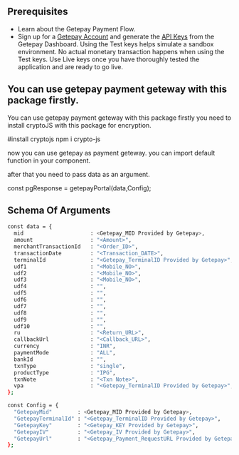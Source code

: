 ## Prerequisites
 - Learn about the Getepay Payment Flow.
 - Sign up for a <a href="#">Getepay Account</a> and generate the <a href="#" target="_blank">API Keys</a> from the Getepay Dashboard. Using the Test keys helps simulate a sandbox environment. No actual monetary transaction happens when using the Test keys. Use Live keys once you have thoroughly tested the application and are ready to go live.

## You can use getepay payment geteway with this package firstly.

You can use getepay payment geteway with this package firstly you need to install cryptoJS with this package for encryption.

#install cryptojs
npm i crypto-js

now you can use getepay as payment geteway. you can import default function in your component.

after that you need to pass data as an argument.

const pgResponse = getepayPortal(data,Config);

## Schema Of Arguments

```sh
const data = {
  mid                     : <Getepay_MID Provided by Getepay>,
  amount                  : "<Amount>",
  merchantTransactionId   : "<Order_ID>",
  transactionDate         : "<Transaction_DATE>",
  terminalId              : "<Getepay_TerminalID Provided by Getepay>",
  udf1                    : "<Mobile_NO>",
  udf2                    : "<Mobile_NO>",
  udf3                    : "<Mobile_NO>",
  udf4                    : "",
  udf5                    : "",
  udf6                    : "",
  udf7                    : "",
  udf8                    : "",
  udf9                    : "",
  udf10                   : "",
  ru                      : "<Return_URL>",
  callbackUrl             : "<Callback_URL>",
  currency                : "INR",
  paymentMode             : "ALL",
  bankId                  : "",
  txnType                 : "single",
  productType             : "IPG",
  txnNote                 : "<Txn Note>",
  vpa                     : "<Getepay_TerminalID Provided by Getepay>",
};

const Config = {
  "GetepayMid"        : <Getepay_MID Provided by Getepay>,
  "GetepayTerminalId" : "<Getepay_TerminalID Provided by Getepay>",
  "GetepayKey"        : "<Getepay_KEY Provided by Getepay>",
  "GetepayIV"         : "<Getepay_IV Provided by Getepay>",
  "GetepayUrl"        : "<Getepay_Payment_RequestURL Provided by Getepay>",
};
```